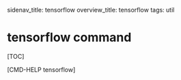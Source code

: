 sidenav_title: tensorflow
overview_title: tensorflow
tags: util

# tensorflow command

[TOC]

[CMD-HELP tensorflow]
